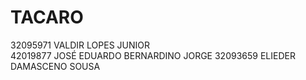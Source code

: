 # TACARO

32095971 VALDIR LOPES JUNIOR  
42019877 JOSÉ EDUARDO BERNARDINO JORGE 
32093659 ELIEDER DAMASCENO SOUSA 
